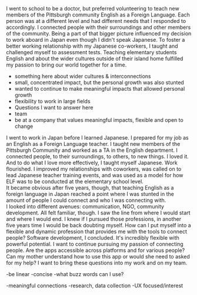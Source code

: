I went to school to be a doctor, but preferred volunteering to teach new members of the Pittsburgh community English as a Foreign Language. Each person was at a different level and had different needs that I responded to accordingly. I connected people with their surroundings and other members of the community. Being a part of that bigger picture influenced my decision to work aboard in Japan even though I didn't speak Japanese. To foster a better working relationship with my Japanese co-workers, I taught and challenged myself to assessment tests. Teaching elementary students English and about the wider cultures outside of their island home fulfilled my passion to bring our world together for a time.

- something here about wider cultures & interconnections
- small, concentrated impact, but the personal growth was also stunted
- wanted to continue to make meaningful impacts that allowed personal growth
- flexibility to work in large fields
- Questions I want to answer here
- team
- be at a company that values meaningful impacts, flexible and open to change




I went to work in Japan before I learned Japanese. I prepared for my job as an English as a Foreign Language teacher. I taught new members of the Pittsburgh Community and worked as a TA in the English department. I connected people, to their surroundings, to others, to new things. I loved it. And to do what I love more effectively, I taught myself Japanese. Work flourished. I improved my relationships with coworkers, was called on to lead Japanese teacher training events, and was used as a model for how ELF was to be conducted at the elementary school level.  
It became obvious after five years, though, that teaching English as a foreign language in Japan reached a point where I was stunted in the amount of people I could connect and who I was connecting with.  
I looked into different avenues: communication, NGO, community development. All felt familiar, though. I saw the line from where I would start and where I would end. I knew if I pursued those professions, in another five years time I would be back doubting myself.
How can I put myself into a flexible and dynamic profession that provides me with the tools to connect people?
Software development, I concluded. It's incredibly flexible with powerful potential. I want to continue pursuing my passion of connecting people. Are the apps accessible across platforms and for various people? Can my mother understand how to use this app or would she need to asked for my help? I want to bring these questions into my work and on my team.

-be linear
-concise
-what buzz words can I use?

-meaningful connections
-research, data collection
-UX focused/interest
